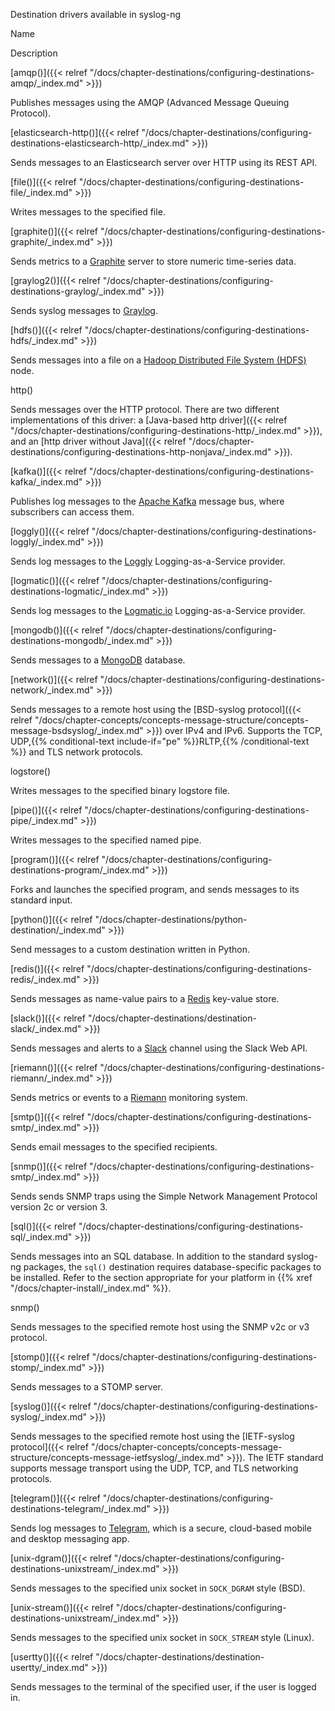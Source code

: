 ---
---
<!-- DISCLAIMER: This file is based on the syslog-ng Open Source Edition documentation https://github.com/balabit/syslog-ng-ose-guides/commit/2f4a52ee61d1ea9ad27cb4f3168b95408fddfdf2 and is used under the terms of The syslog-ng Open Source Edition Documentation License. The file has been modified by Axoflow. -->
Destination drivers available in syslog-ng

Name

Description

[amqp()]({{< relref "/docs/chapter-destinations/configuring-destinations-amqp/_index.md" >}})

Publishes messages using the AMQP (Advanced Message Queuing Protocol).

[elasticsearch-http()]({{< relref "/docs/chapter-destinations/configuring-destinations-elasticsearch-http/_index.md" >}})

Sends messages to an Elasticsearch server over HTTP using its REST API.

[file()]({{< relref "/docs/chapter-destinations/configuring-destinations-file/_index.md" >}})

Writes messages to the specified file.

[graphite()]({{< relref "/docs/chapter-destinations/configuring-destinations-graphite/_index.md" >}})

Sends metrics to a [Graphite](http://graphite.readthedocs.io/en/latest/index.html) server to store numeric time-series data.

[graylog2()]({{< relref "/docs/chapter-destinations/configuring-destinations-graylog/_index.md" >}})

Sends syslog messages to [Graylog](http://docs.graylog.org).

[hdfs()]({{< relref "/docs/chapter-destinations/configuring-destinations-hdfs/_index.md" >}})

Sends messages into a file on a [Hadoop Distributed File System (HDFS)](http://hadoop.apache.org/) node.

http()

Sends messages over the HTTP protocol. There are two different implementations of this driver: a [Java-based http driver]({{< relref "/docs/chapter-destinations/configuring-destinations-http/_index.md" >}}), and an [http driver without Java]({{< relref "/docs/chapter-destinations/configuring-destinations-http-nonjava/_index.md" >}}).

[kafka()]({{< relref "/docs/chapter-destinations/configuring-destinations-kafka/_index.md" >}})

Publishes log messages to the [Apache Kafka](http://kafka.apache.org) message bus, where subscribers can access them.

[loggly()]({{< relref "/docs/chapter-destinations/configuring-destinations-loggly/_index.md" >}})

Sends log messages to the [Loggly](https://www.loggly.com/) Logging-as-a-Service provider.

[logmatic()]({{< relref "/docs/chapter-destinations/configuring-destinations-logmatic/_index.md" >}})

Sends log messages to the [Logmatic.io](https://logmatic.io/) Logging-as-a-Service provider.

[mongodb()]({{< relref "/docs/chapter-destinations/configuring-destinations-mongodb/_index.md" >}})

Sends messages to a [MongoDB](https://www.mongodb.com) database.

[network()]({{< relref "/docs/chapter-destinations/configuring-destinations-network/_index.md" >}})

Sends messages to a remote host using the [BSD-syslog protocol]({{< relref "/docs/chapter-concepts/concepts-message-structure/concepts-message-bsdsyslog/_index.md" >}}) over IPv4 and IPv6. Supports the TCP, UDP,{{% conditional-text include-if="pe" %}}RLTP,{{% /conditional-text %}} and TLS network protocols.

logstore()

Writes messages to the specified binary logstore file.

[pipe()]({{< relref "/docs/chapter-destinations/configuring-destinations-pipe/_index.md" >}})

Writes messages to the specified named pipe.

[program()]({{< relref "/docs/chapter-destinations/configuring-destinations-program/_index.md" >}})

Forks and launches the specified program, and sends messages to its standard input.

[python()]({{< relref "/docs/chapter-destinations/python-destination/_index.md" >}})

Send messages to a custom destination written in Python.

[redis()]({{< relref "/docs/chapter-destinations/configuring-destinations-redis/_index.md" >}})

Sends messages as name-value pairs to a [Redis](https://redis.io/) key-value store.

[slack()]({{< relref "/docs/chapter-destinations/destination-slack/_index.md" >}})

Sends messages and alerts to a [Slack](https://slack.com/) channel using the Slack Web API.

[riemann()]({{< relref "/docs/chapter-destinations/configuring-destinations-riemann/_index.md" >}})

Sends metrics or events to a [Riemann](http://riemann.io/) monitoring system.

[smtp()]({{< relref "/docs/chapter-destinations/configuring-destinations-smtp/_index.md" >}})

Sends email messages to the specified recipients.

[snmp()]({{< relref "/docs/chapter-destinations/configuring-destinations-smtp/_index.md" >}})

Sends sends SNMP traps using the Simple Network Management Protocol version 2c or version 3.

[sql()]({{< relref "/docs/chapter-destinations/configuring-destinations-sql/_index.md" >}})

Sends messages into an SQL database. In addition to the standard syslog-ng packages, the `sql()` destination requires database-specific packages to be installed. Refer to the section appropriate for your platform in {{% xref "/docs/chapter-install/_index.md" %}}.

snmp()

Sends messages to the specified remote host using the SNMP v2c or v3 protocol.

[stomp()]({{< relref "/docs/chapter-destinations/configuring-destinations-stomp/_index.md" >}})

Sends messages to a STOMP server.

[syslog()]({{< relref "/docs/chapter-destinations/configuring-destinations-syslog/_index.md" >}})

Sends messages to the specified remote host using the [IETF-syslog protocol]({{< relref "/docs/chapter-concepts/concepts-message-structure/concepts-message-ietfsyslog/_index.md" >}}). The IETF standard supports message transport using the UDP, TCP, and TLS networking protocols.

[telegram()]({{< relref "/docs/chapter-destinations/configuring-destinations-telegram/_index.md" >}})

Sends log messages to [Telegram](https://core.telegram.org/ "https://core.telegram.org"), which is a secure, cloud-based mobile and desktop messaging app.

[unix-dgram()]({{< relref "/docs/chapter-destinations/configuring-destinations-unixstream/_index.md" >}})

Sends messages to the specified unix socket in `SOCK_DGRAM` style (BSD).

[unix-stream()]({{< relref "/docs/chapter-destinations/configuring-destinations-unixstream/_index.md" >}})

Sends messages to the specified unix socket in `SOCK_STREAM` style (Linux).

[usertty()]({{< relref "/docs/chapter-destinations/destination-usertty/_index.md" >}})

Sends messages to the terminal of the specified user, if the user is logged in.
